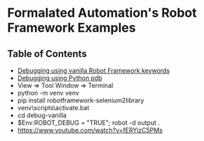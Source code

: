 # Formalated Automation's Robot Framework Examples

## Table of Contents

- [Debugging using vanilla Robot Framework keywords](debug-vanilla)
- [Debugging using Python pdb](debug-python-pdb)
- View => Tool Window => Terminal
- python -m venv venv
- pip install robotframework-selenium2library
- venv\scripts\activate.bat
- cd debug-vanilla
- $Env:ROBOT_DEBUG = "TRUE"; robot -d output .
- https://www.youtube.com/watch?v=fERYizC5PMs
